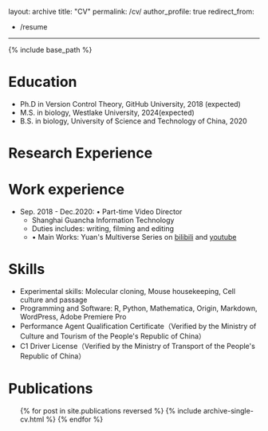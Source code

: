 layout: archive
title: "CV"
permalink: /cv/
author_profile: true
redirect_from:
  - /resume
---

{% include base_path %}

Education
======
* Ph.D in Version Control Theory, GitHub University, 2018 (expected)
* M.S. in biology, Westlake University, 2024(expected)
* B.S. in biology, University of Science and Technology of China, 2020

Research Experience
======


Work experience
======
* Sep. 2018 - Dec.2020: •	Part-time Video Director
  * Shanghai Guancha Information Technology
  * Duties includes: writing, filming and editing
  * •	Main Works: Yuan's Multiverse Series on [bilibili](https://space.bilibili.com/419501714) and [youtube](https://www.youtube.com/@TechSignal2023)
  
Skills
======
* Experimental skills: Molecular cloning,  Mouse housekeeping, Cell culture and passage
* Programming and Software: R, Python, Mathematica, Origin, Markdown, WordPress, Adobe Premiere Pro
* Performance Agent Qualification Certificate（Verified by the Ministry of Culture and Tourism of the People's Republic of China）
* C1 Driver License（Verified by the Ministry of Transport of the People's Republic of China）


Publications
======
  <ul>{% for post in site.publications reversed %}
    {% include archive-single-cv.html %}
  {% endfor %}</ul>

